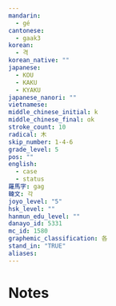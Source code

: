 ```yaml
---
mandarin:
  - gé
cantonese:
  - gaak3
korean:
  - 격
korean_native: ""
japanese:
  - KOU
  - KAKU
  - KYAKU
japanese_nanori: ""
vietnamese:
middle_chinese_initial: k
middle_chinese_final: ɑk
stroke_count: 10
radical: 木
skip_number: 1-4-6
grade_level: 5
pos: ""
english:
  - case
  - status
羅馬字: gag
韓文: 각
joyo_level: "5"
hsk_level: ""
hanmun_edu_level: ""
danayo_id: 5331
mc_id: 1580
graphemic_classification: 各
stand_in: "TRUE"
aliases:
---
```


# Notes
